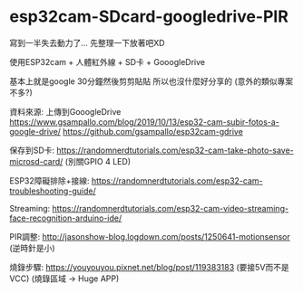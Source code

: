 # esp32cam-SDcard-googledrive-PIR

寫到一半失去動力了...
先整理一下放著吧XD

使用ESP32cam + 人體紅外線 + SD卡 + GooogleDrive

基本上就是google 30分鐘然後剪剪貼貼
所以也沒什麼好分享的
(意外的類似專案不多?)



資料來源:
上傳到GooogleDrive
https://www.gsampallo.com/blog/2019/10/13/esp32-cam-subir-fotos-a-google-drive/
https://github.com/gsampallo/esp32cam-gdrive

保存到SD卡:
https://randomnerdtutorials.com/esp32-cam-take-photo-save-microsd-card/
(別關GPIO 4 LED)

ESP32障礙排除+接線:
https://randomnerdtutorials.com/esp32-cam-troubleshooting-guide/

Streaming:
https://randomnerdtutorials.com/esp32-cam-video-streaming-face-recognition-arduino-ide/

PIR調整:
http://jasonshow-blog.logdown.com/posts/1250641-motionsensor
(逆時針是小)

燒錄步驟:
https://youyouyou.pixnet.net/blog/post/119383183
(要接5V而不是VCC)
(燒錄區域 -> Huge APP)

